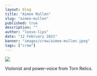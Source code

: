 ```yaml
---
layout: blog
title: "Aimee Mullen"
slug: "aimee-mullen"
published: true
description: ""
author: "loose-lips"
date: "12 February 2021"
banner: "images/crew/aimee-mullen.jpeg"
tags: ["crew"]
---
```


<img src="https://loose-lips.seedpip.com/wp-content/uploads/2021/02/5ced9d539436e.jpg">

Violonist and power-voice from Torn Relics.
